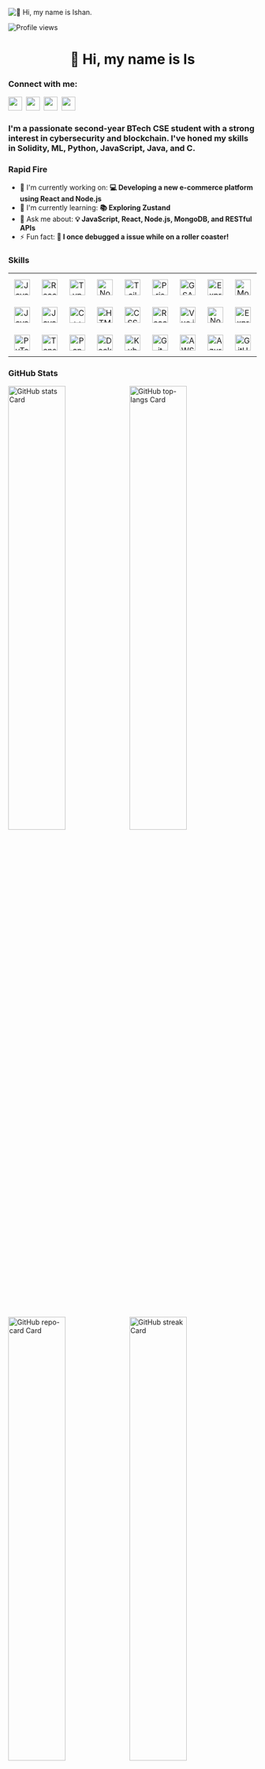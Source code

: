 ![👋 Hi, my name is Ishan.](https://mir-s3-cdn-cf.behance.net/project_modules/max_1200/79731568097599.5b50bca477735.jpg)

![Profile views](https://komarev.com/ghpvc/?username=darkraider01&label=Profile%20views&color=0e75b6&style=flat)

<div id="toc">
  <ul align="center" style="list-style: none">
    <summary>
      <h1>
        👋 Hi, my name is Is
      </h1>
    </summary>
  </ul>
</div>

**<h3 align="left">Connect with me:</h3>** 
<p align="left"><a href="https://www.linkedin.com/in/sushil-magare" target="_blank"><img src="https://img.shields.io/badge/LinkedIn-0077B5?logo=linkedin&logoColor=white" height="28" style="margin-right: 4px"></a> <a href="https://twitter.com/Sushil__SM" target="_blank"><img src="https://img.shields.io/badge/Twitter-000000?logo=X&logoColor=white" height="28" style="margin-right: 4px"></a> <a href="https://github.com/darkraider01" target="_blank"><img src="https://img.shields.io/badge/GitHub-100000?style=for-the-badge&logo=github&logoColor=white" height="28" style="margin-right: 4px"></a> <a href="https://www.youtube.com/@brandybuck" target="_blank"><img src="https://img.shields.io/badge/YouTube-FF0000?style=for-the-badge&logo=youtube&logoColor=white" height="28" style="margin-right: 4px"></a></p>

 **<h3 align="left">I'm a passionate second-year BTech CSE student with a strong interest in cybersecurity and blockchain. I've honed my skills in Solidity, ML, Python, JavaScript, Java, and C. </h3>**

**<h3 align="left">Rapid Fire</h3>**

- 💼 I'm currently working on: **💻 Developing a new e-commerce platform using React and Node.js**
- 🌱 I'm currently learning: **📚 Exploring Zustand**
- 💬 Ask me about: **💡 JavaScript, React, Node.js, MongoDB, and RESTful APIs**
- ⚡ Fun fact: **🎢 I once debugged a issue while on a roller coaster!**

 **<h3 align="left">Skills</h3>**

<table style="width: 100%; border: 0px solid white;"><tr><td style="text-align: center; border: 0px; padding: 12px;"><img src="https://img.shields.io/badge/JavaScript-F7DF1C?logo=javascript&logoColor=white" height="32" alt="JavaScript"/></td><td style="text-align: center; border: 0px; padding: 12px;"><img src="https://img.shields.io/badge/React-20232A?logo=react&logoColor=61DAFB" height="32" alt="React"/></td><td style="text-align: center; border: 0px; padding: 12px;"><img src="https://img.shields.io/badge/TypeScript-3178C6?logo=typescript&logoColor=white" height="32" alt="TypeScript"/></td><td style="text-align: center; border: 0px; padding: 12px;"><img src="https://img.shields.io/badge/Node.js-8CC84B?logo=node.js&logoColor=white" height="32" alt="Node.js"/></td><td style="text-align: center; border: 0px; padding: 12px;"><img src="https://img.shields.io/badge/Tailwind_CSS-38B2AC?logo=tailwind-css&logoColor=white" height="32" alt="Tailwind CSS"/></td><td style="text-align: center; border: 0px; padding: 12px;"><img src="https://img.shields.io/badge/Prisma-2D3748?logo=prisma&logoColor=white" height="32" alt="Prisma"/></td><td style="text-align: center; border: 0px; padding: 12px;"><img src="https://img.shields.io/badge/GSAP-00D084?logo=gsap&logoColor=white" height="32" alt="GSAP"/></td><td style="text-align: center; border: 0px; padding: 12px;"><img src="https://img.shields.io/badge/Express-000000?logo=express&logoColor=white" height="32" alt="Express"/></td><td style="text-align: center; border: 0px; padding: 12px;"><img src="https://img.shields.io/badge/MongoDB-4EA94B?logo=mongodb&logoColor=white" height="32" alt="MongoDB"/></td><td style="text-align: center; border: 0px; padding: 12px;"><img src="https://img.shields.io/badge/PostgreSQL-316192?logo=postgresql&logoColor=white" height="32" alt="PostgreSQL"/></td><td style="text-align: center; border: 0px; padding: 12px;"><img src="https://img.shields.io/badge/MySQL-4479A1?logo=mysql&logoColor=white" height="32" alt="MySQL"/></td><td style="text-align: center; border: 0px; padding: 12px;"><img src="https://cdn.jsdelivr.net/gh/devicons/devicon/icons/javascript/javascript-original.svg" height="32" alt="JavaScript"/></td></tr><tr><td style="text-align: center; border: 0px; padding: 12px;"><img src="https://cdn.jsdelivr.net/gh/devicons/devicon/icons/javascript/javascript-plain.svg" height="32" alt="JavaScript"/></td><td style="text-align: center; border: 0px; padding: 12px;"><img src="https://cdn.jsdelivr.net/gh/devicons/devicon@latest/icons/java/java-original-wordmark.svg" height="32" alt="Java"/></td><td style="text-align: center; border: 0px; padding: 12px;"><img src="https://cdn.jsdelivr.net/gh/devicons/devicon/icons/cplusplus/cplusplus-original.svg" height="32" alt="C++"/></td><td style="text-align: center; border: 0px; padding: 12px;"><img src="https://cdn.jsdelivr.net/gh/devicons/devicon/icons/html5/html5-original.svg" height="32" alt="HTML5"/></td><td style="text-align: center; border: 0px; padding: 12px;"><img src="https://cdn.jsdelivr.net/gh/devicons/devicon@latest/icons/css3/css3-original-wordmark.svg" height="32" alt="CSS3"/></td><td style="text-align: center; border: 0px; padding: 12px;"><img src="https://cdn.jsdelivr.net/gh/devicons/devicon@latest/icons/react/react-original-wordmark.svg" height="32" alt="React"/></td><td style="text-align: center; border: 0px; padding: 12px;"><img src="https://cdn.jsdelivr.net/gh/devicons/devicon@latest/icons/vuejs/vuejs-original-wordmark.svg" height="32" alt="Vue.js"/></td><td style="text-align: center; border: 0px; padding: 12px;"><img src="https://cdn.jsdelivr.net/gh/devicons/devicon@latest/icons/nodejs/nodejs-original-wordmark.svg" height="32" alt="Node.js"/></td><td style="text-align: center; border: 0px; padding: 12px;"><img src="https://cdn.jsdelivr.net/gh/devicons/devicon@latest/icons/express/express-original-wordmark.svg" height="32" alt="Express"/></td><td style="text-align: center; border: 0px; padding: 12px;"><img src="https://cdn.jsdelivr.net/gh/devicons/devicon@latest/icons/django/django-plain-wordmark.svg" height="32" alt="Django"/></td><td style="text-align: center; border: 0px; padding: 12px;"><img src="https://cdn.jsdelivr.net/gh/devicons/devicon@latest/icons/flask/flask-original-wordmark.svg" height="32" alt="Flask"/></td><td style="text-align: center; border: 0px; padding: 12px;"><img src="https://cdn.jsdelivr.net/gh/devicons/devicon@latest/icons/opencv/opencv-original-wordmark.svg" height="32" alt="Opencv"/></td></tr><tr><td style="text-align: center; border: 0px; padding: 12px;"><img src="https://cdn.jsdelivr.net/gh/devicons/devicon@latest/icons/pytorch/pytorch-original-wordmark.svg" height="32" alt="PyTorch"/></td><td style="text-align: center; border: 0px; padding: 12px;"><img src="https://cdn.jsdelivr.net/gh/devicons/devicon@latest/icons/tensorflow/tensorflow-original-wordmark.svg" height="32" alt="TensorFlow"/></td><td style="text-align: center; border: 0px; padding: 12px;"><img src="https://cdn.jsdelivr.net/gh/devicons/devicon/icons/pandas/pandas-original-wordmark.svg" height="32" alt="Pandas"/></td><td style="text-align: center; border: 0px; padding: 12px;"><img src="https://cdn.jsdelivr.net/gh/devicons/devicon@latest/icons/docker/docker-original-wordmark.svg" height="32" alt="Docker"/></td><td style="text-align: center; border: 0px; padding: 12px;"><img src="https://cdn.jsdelivr.net/gh/devicons/devicon@latest/icons/kubernetes/kubernetes-original-wordmark.svg" height="32" alt="Kubernetes"/></td><td style="text-align: center; border: 0px; padding: 12px;"><img src="https://cdn.jsdelivr.net/gh/devicons/devicon@latest/icons/git/git-original-wordmark.svg" height="32" alt="Git"/></td><td style="text-align: center; border: 0px; padding: 12px;"><img src="https://cdn.jsdelivr.net/gh/devicons/devicon@latest/icons/amazonwebservices/amazonwebservices-original-wordmark.svg" height="32" alt="AWS"/></td><td style="text-align: center; border: 0px; padding: 12px;"><img src="https://cdn.jsdelivr.net/gh/devicons/devicon@latest/icons/azure/azure-original-wordmark.svg" height="32" alt="Azure"/></td><td style="text-align: center; border: 0px; padding: 12px;"><img src="https://cdn.jsdelivr.net/gh/devicons/devicon@latest/icons/github/github-original-wordmark.svg" height="32" alt="GitHub"/></td></table>

 **<h3 align="left">GitHub Stats</h3>**

<p align="left">
  <img width="48%" src="https://github-readme-stats.vercel.app/api?username=darkraider01&theme=default&cache_seconds=1800&border_radius=4&hide_title=false&hide_rank=false&show_icons=true&include_all_commits=true&line_height=25" alt="GitHub stats Card" />
  <img width="48%" src="https://github-readme-stats.vercel.app/api/top-langs?username=darkraider01&theme=default&cache_seconds=1800&border_radius=4&hide_title=false&layout=compact&langs_count=5&card_width=400&hide_progress=false" alt="GitHub top-langs Card" />
</p>

<p align="left">
  <img width="48%" src="https://github-readme-stats.vercel.app/api/pin/?username=darkraider01&repo=&theme=default&cache_seconds=1800&border_radius=4&show_owner=false" alt="GitHub repo-card Card" />
  <img width="48%" src="https://streak-stats.demolab.com/?user=darkraider01&theme=default&hide_border=false&border_radius=4.5&date_format=M+j%5B%2C+Y%5D&mode=daily&disable_animations=false&hide_total_contributions=false&hide_current_streak=false&hide_longest_streak=false&exclude_days=&locale=en&card_height=200" alt="GitHub streak Card" />
</p>

 **<h3 align="left">Support Me</h3>**

<p align="left"><a href="https://ko-fi.com/sushil_" target="_blank"><img src="https://img.shields.io/badge/Ko--fi-343B45?logo=kofi&logoColor=Black" height="36" style="margin-right: 4px"></a></p>
